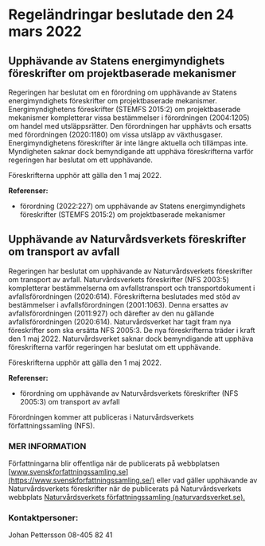 # Regeländringar beslutade den 24 mars 2022

## Upphävande av Statens energimyndighets föreskrifter om projektbaserade mekanismer

Regeringen har beslutat om en förordning om upphävande av Statens energimyndighets föreskrifter om projektbaserade mekanismer. Energimyndighetens föreskrifter (STEMFS 2015:2\) om projektbaserade mekanismer kompletterar vissa bestämmelser i förordningen (2004:1205\) om handel med utsläppsrätter. Den förordningen har upphävts och ersatts med förordningen (2020:1180\) om vissa utsläpp av växthusgaser. Energimyndighetens föreskrifter är inte längre aktuella och tillämpas inte. Myndigheten saknar dock bemyndigande att upphäva föreskrifterna varför regeringen har beslutat om ett upphävande.

Föreskrifterna upphör att gälla den 1 maj 2022\.

**Referenser:**

* förordning (2022:227\) om upphävande av Statens energimyndighets föreskrifter (STEMFS 2015:2\) om projektbaserade mekanismer

## Upphävande av Naturvårdsverkets föreskrifter om transport av avfall

Regeringen har beslutat om upphävande av Naturvårdsverkets föreskrifter om transport av avfall. Naturvårdsverkets föreskrifter (NFS 2003:5\) kompletterar bestämmelserna om avfallstransport och transportdokument i avfallsförordningen (2020:614\). Föreskrifterna beslutades med stöd av bestämmelser i avfallsförordningen (2001:1063\). Denna ersattes av avfallsförordningen (2011:927\) och därefter av den nu gällande avfallsförordningen (2020:614\). Naturvårdsverket har tagit fram nya föreskrifter som ska ersätta NFS 2005:3\. De nya föreskrifterna träder i kraft den 1 maj 2022\. Naturvårdsverket saknar dock bemyndigande att upphäva föreskrifterna varför regeringen har beslutat om ett upphävande.

Föreskrifterna upphör att gälla den 1 maj 2022\.

**Referenser:**

* förordning om upphävande av Naturvårdsverkets föreskrifter (NFS 2005:3\) om transport av avfall

Förordningen kommer att publiceras i Naturvårdsverkets författningssamling (NFS).

### MER INFORMATION

Författningarna blir offentliga när de publicerats på webbplatsen [www.svenskforfattningssamling.se](https://www.svenskforfattningssamling.se/) eller vad gäller upphävande av Naturvårdsverkets föreskrifter när de publicerats på Naturvårdsverkets webbplats [Naturvårdsverkets författningssamling (naturvardsverket.se).](https://www.naturvardsverket.se/nfs)

### Kontaktpersoner:

Johan Pettersson 08\-405 82 41

